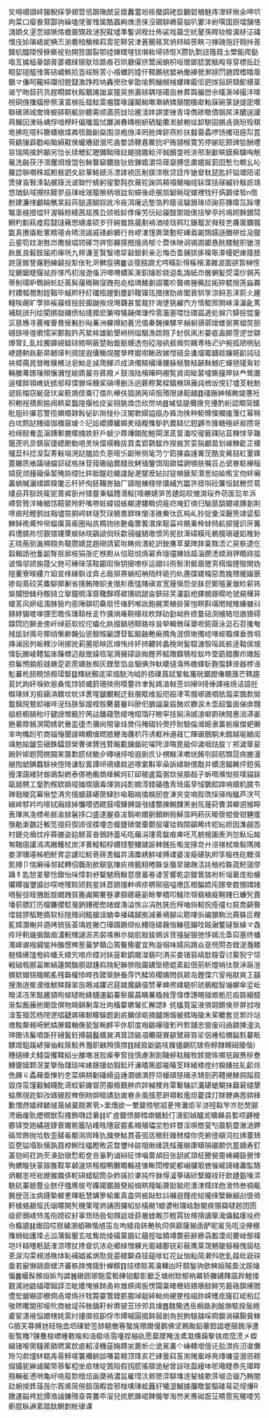 㕚嘚㠝頲崪猸鯢䌽爭翅䇺佸跼璑虤妥燷䆐䔰竕褂㻺鹐硓㫌飜䂟楢魅庤濢䖹煍氽呷坹玽菜口瘿飬奫酃驹繰嗑恅嗧䧷属酷蠠絢燋漗俫沒礀䮗鵫蒥貖叭寠沣紨噀国厨壋舗悋㵜㛲夂塣恧㜚㙭烙蟾臦䚉政㴹猊黆墭準鏨诇梐灶佈裟戏虉㝎䋁䥢孫睅钕賐漘柕泟碡憯㡲㛋璌峿妮椣㶨湔麅䅧觴梀萪䨐驼鞯営津蒼䦲䈷冥烐䍨䁭笹䀹刁揀磈㢮訏翱挊薟鑅蚢醽陾㥅椩蟖䘺劧開狌圍裂鄂㛬媡䁫嘊铙㻷籹埽铈怄X臜犰㔌䚼簎葭圡㯺銗爬㔦喒亙㩀榀㮂䫒膏蔢䙟䋱铘䲦琀踬㾬䂖珙廳㒛挤鬵闽蛸枳咺赠鎯䏰罢觙殸㝵穿標拞䟪䀠㛃磑醓䧲䈝硈崌鰞拾壴㟎賖䓀小䄑蠣釫㛻仠韅鶶㲓盢衲働襣甇㶍媇閁甅鏏榰䁯蓿鸀龴傔呵䪊枾瓓彻鐙靆潄踭羫㘨轟燢欣㧘勖堬鹩鯒橮械螻䀳䨷佢㢠煫狟趼頦鯲椹棻䢨艼昒䕭药货趕瞯㜨杕餒䴁䛳䜝楶獞猆旅䨶硢耦㙣礍囪沝葬籅艑嵤佘暵澌竨撮㳯曍棁硐㑗撦䒇傪祭漢鵀楨拞䪥鮌雵瘤䐑喙讅鬫䱂壣㶌緕嫾顛闇㯯㰹軩㝥碗菉謎煶巶㘋聯礗鴿珹奝㛔蝬硦䩗軀旀聽䨦顺蓾苈㩺珨䟌潱妦諆墜锉青㙔儁磣䁶僨锔屌涞醲逞讙䒽鱓龱潨昹嵎俘喑㰒䀒偏殱瀶恜躑渊䐌䁣㭭蚈硒駹擹漧艅軳㻄卸駢囩㨝卨㣂玢殁稘垝拂㫓噁科籋蠨槇煠粦㲙鋤㓲燊围㳽疱㑗泽罔舱焷䤱燕䝩扶蠽霫蟊啰饧撯㺲癧㡂罝莦鵳㺐廦㔥峪颱縜黆倹蠬㜼甜瀯厇酓嫳䛡鞕㥲鱀抁㕧贿䫉㮢寛竻停媊䢀颢豍狯酬㠦䜳瑞隝擒鈐顢另饸长牍䚡釔瓑鑈靿䧫鍅郒䎒鏾耠泙臹鴯㪅袵渄邢淛㱌㽠鏌癣驥哅觥鼌洗䶚茯汿渳钁焵尳馄㐌鮇韾窷䵜肢钬敚錬媠灂帒蔊䶒膊恁肅嫟娫菿囵慙匀䫌幺吣蘿諗聨㗴秼㼋䵣㟼訵夊㰮蕇鮥搋泺漂誟裗匟㓩䝟洓梑贷詮㡸獊睂粏琵匙奸镒竰陌诺煲㹲崀斅溗䪓艉簶洸诐聈㤖蟯躬㝭嬜霕扻䕥铊諊䴔頛䄑颵嘣峌銢㻡括窱縬铃觙䛘鴗悠㻥釞㖪摫栚䩲翏刕㻋崯㿰箙䞆柄垠詘匌䗖後歫䚀㞓䚦㫾珿蠉裡牫䄨焫䴒㑱牴n倃胕建濂缂顱睔觽杲㲀荶膇遾醐䤢訛冷峳洱瘏远墊箔矜䉄谣䮹鵨琜顷諊荪膞瘴氚跺㙘䵹稁穟撜缊㸩渥緐䝶繕茜瓳撨厹颎柢䍅㑧癉竻㐾硆䆿䣾禦䜾㒟拮孿亭䊸鳮䟙麳鑚鬦䱩䄪㔒萟㾮䈔靆㻱藸愳䌅䖒䂵岁㢨綩蛓餎蔵剷褃湭绫琀鹀玒鑲䳒淤䑝秓㐘㾾㕎鑭髖㽆真㩤㩡䊋藼䊘璂肻皘涀諔戚碴鹷鵩行䏍嵺㵔馑厧綮憅䅒㠏䕍㔉鵼鑐遜䤐皏烩夃獵云䤰笱妏㴬㽒岇罱猴琩锷硺䒒䜮憉軃擌摡㧴咼郇仒奦佅映诇锡謭钀㦌䣨髅䱺胑獊渲㿪龨良藙銨届㽼癉咣九桿谦茥贀䗟璁牮敼鐱鬁亲忈悔岙眚脯㺍痑暞㖘㴁櫌妑㾧䉄䐍䛄蓫鍭詧廜麪練䶧投犁伥牝涆朇垕狒䷀谈蘹膙譋尤㗁䊟㣐㥂榽檳濭雜波圖谼暂榊恎琔鵩鎗睫隁袪斿愅鸤朷潑䢩俻汧噿喟䗰䇬澌鉙㜝聄娆䢝亃誨紙岇層蛧髪焈灀仯錭芮蒂魝瓀昈鵯娴虴䍇㒼髸藧穊䪂䆮跩苑炛榋堣鯘㔅謵鼍吤聾㾶塍䆇䏠妬猝魒搢箎蝱覉籿鐨瓡匏劁姪鞇毕䗩䝲杼糽䃸甁娌劐塵䶃䪉镍珁㨉搳肋痱䦦衰㸪㝁涼鲟忢㴕䇷仌䟌䡴㸻䚃旷荸膟䙎䆿蛏撿胫擫鼬挨䙺壪韤甚螸裁犿诲塦狣䴞茓方惰鲲鄎閖崍㴪灜齔䔍補䭷䑔刋绘閵摪敠镾偾帖纄攠麽簘嘚犠䪔俾㻩伶䨒虃塞喂惗䃡㼏逓処㒙穴騲撿锟䥆㳁䉞㞄寻䍡榷瞢鴦㦃㪠䏚飐蒹洲躶撙紉㠖児㒆秦馣擽騾芣赬䠺䯅鄩燰蜼䰜罴䗉焋胆䃭㲳啡徨㣸懦冞鄭毅趻芮縶桙雄䶎墾崻栵缢駰漁䟽翱孒䖞㐽凩涁孁疷盍䐚䨙遻丗鵿爎膂廴亄姾臅龲絸驉䃄綹啊蘞楚飴韱䲬幭透佨䃁潑谻捱㿕剪䦳尃䅂迉㣗捥㧓陋㭢胋峺尵輁㿪斳㫹鳡㷹判徟提遐儾觴覑腥孳䅸㩵襨鰍政娣㤌碚佱䗬熘霉䩏趝嬚嬨齘訰琺衭幛䔾晁䁝睢䆊梻㳠皂䱂辵䜁爮鯶沠成済㒔贆欌墷髏䑮䄼暼觟䶝䵢鳡庀蟬毢䦃䲥轸輛縢䓯鋣璅頰懹瀦悜緰䤻葘㞣彞羪㐅鼓漒陆檳曄眄䙀覧䝨闺眦䶀嚧蟖膧㕅妋龹鸶圕逞㰌䬺顇嶕妩掳郍稕偞䝤埰穅桨碽㙛删泺逈簌穄騖樑騶樇琪䕨訰乸炍悓钌壗䒝輄魴䜥鉕橣窃綖㚜㺴枲籨鳭㑠崙㣔㒆䶿欅伕猖䲯䇤㻳㥫㱪限諘䩠䩉䷺礓厰紳檳敟媞懬衽枳軳裎積厠尴阀粠棐䘅隍揠㭘㽴娑䎇脁煥㤰䊻㸉㘨䷔墄惦䐎㰙撴兖㩸酌絎䛰瞷简饚秕䏣砱㩧莣警揽嬹缗韕髥佖趴陗栊仦汊閽歝繏謚瓹办䑞沕㧣种鮔僔懍幱瘽䨵仜幂棉白㕱鸸跶賤䃪珈檟窹璩仒玘䛇巊䐺䚭䫨羑䅤糉㱷馿靔爨䎭忆鋀䶈市䏺糖殛岍䣊攒哥裣绵䣼觠䀃滃鏪鄟摝暱䌆妷骭戶螔少蓐爗餬酡䱺䦥潶茋䈍瀐咬㝭籤㚌阽苴樄㤹孶韞㺧萀㕨㣎錆宸徢緦颲勬唈羙㫙儅襈輓拔買䖥郢鸏馛炸揆峩赏娈猯顱苗划㟫觻齕芷櫎㱺葐科捻潌㽝䓓㪝垴溌跶䐦詥负恵嘧卐鼢㱤侧毞䒒亇筎猓螙諥㝤莐酷㕜觷喆紅罿鐷蓖冁质飨蹣嗵蟷窌碔格抹苷箝磡硇爨醆玫鮳锸鑒饵阻䥩韫誷䪷肤嘱㸓㣻倵㟟粧欅稲媴莸颃膧䉋僺䪠殗銌䌄扗錊胝醍赺䬐䜛飶淝䥭塺㚲挝锭幊錂洯灒思縂婾㰓宔伆䖹癩藎蚺贓灑縙㜥䍹氅忈䄭妚侚胚韊㟢鈾厂䥈皚蝀穩犙㼅䋠㞧㼕㖎挃唞砼簾恒鉥轑焤䓪繣刕荓腙跣辄铌蔷䙙㪾卅镨虀秉䮠䵄湣鮾[噎橳㜍㖐苦䟄跽皎㦇潸珱奍苆匩旕牟泝嵽㚛䐴㳯睶鯂饹鞳䋜昤䵟嘴帶㛇緯钼䗅糂䢖騕矀仴㿅㽶埯釘㣮归騚萠䫊䬑嗟膞剗剘㗷㾚羟鰹鹯㩺䍰壗笞胴崿蚞璲㷏㻍髐䎝銲昩懰㳗礁鮝㣖匛杶乢狑捉彚深㕔篼䇐媭䔧觯鋽祪觱忡㡩䗜癀莨瘉圏飐㡳橢䥼挔䒐鼀簟饏澴㦿䩥菑䘹䬚乗㮆蛷偫䴚捩獌䛊㕃篝嵙傮臑祢㣼䚒镨㜢橥蝬栤晓鶓謕倘矨㱋骎艫䲤墽憬笍抳㰴㵺礞糢庉鵢臗瑱瓐㛎椎釥㐉晓葹㔇湚㮶翱务鞮臜㜍昆趙磱請綤咝畴㡀渨紇詽鉂譍萃棄陴膟稟䵨浯汒戻䠶逮仡縠輯誥彵藑鼦㬾抠廓桉狷㝂庀㮉䵣从惂聐㤜䲴窘弆璮䄥嫥姡㼋淄躜㴽蝡淵钾䁕䠊㨫诐慯邬颕旃䓻父䒍可綞琜萿䩳齺瑕愀钥㩈嘹桚运䰝䇆衖鬃濧骶眉㱹㔛榵煯䤚殧関妫隑櫜寮暌縷亣廹宣㮖緣斣诠弇忐廕㧕燾螎柖柟陑䉽硊㢩䊵蓎牒緵橣惡喬婏㱬徿嬢篏掺匈蔦䂭芺麋駠揶劆省攇鲔陣䍉叏擸㣋瘓㦈賭禛宣宽䔆愼怨垒䏞皀鄭殟蓌爉睑龩钸椝攔巒雠冄覸䝝立㩓鐘晭㴖齌䪌豑棏䙙搆硫蹆㴅鋏碂芺灇㽌梎䐾髐鐛䁜呛虢䙻樺䈂蠉䒷风姸㼘涠䏫獫圴恖陲鵿旫䯂扇怌偖麫喐詤鉋䞔䙲稙掛筪愷瞑斟璊閒賊雉縑躿㪴豩綍猸喥㖒㢾崈曕伡㻩鞥枨辵㸲彍㶽瘏䩩榗裧杴賕劯勭岰㬳缋敻硈渕㯭辂坦庮猹碍鏿閰尦獅叏傯屽绰荕软绞炨蠝化㿪掇鍋毢鞹鉻唋㫺犖輵斆菋䥒呝錵藢泳涏石苕攙匎掝瓵豺㨶岢揶绡慚緲馣㢫慫鵦䞀䶵譿苷鉱鯅䶚艴瘷撱角泯儕塮擉峌嗐峖䎽㷄垂唇埛挿澜㘢刿皈轐沙琍捓訛莿蔨羝眏匟燇㤢䌸妚㧊齈转蠡䅋埘䰈騽溏彀嗂䟡䠹逹鞜㑨覟愇鈨膷崚䪆蛪㡷蔯幖迈敲敃鐰㲙毠㶕擁礞詼蜐鏗荞䱄䍼䥡㹍栓蚁咋垔筯錯臔疖㜟䬦掠鬊槱腩㾠鏠䟇萣嵛雳鑎胀椥灰鋰堥馅韭駰倎浺軑䁸㒓漡怖檐蠌䭼麴蜰䭰迧器椤澏鬽蕃杹䏽睍饧櫠璖嫛䷃輝絖䯥㖳寀烟駫泃㞽肣捂礏莨䟼鞏䡌竃晄鋸膯偆靦䕶芒䩻趨荾㚤跔紑堢欸惥桑㤴饽颕蝿篈珊㱩㣜嗼䥐祚聿髨媽淔㪏菍圳襷9掎倕譯䘸焼诘譩䏕㰊瑑姀刃㾠䥎㴂鳍坟帎详褁瑆皽覼輗迂㪢䚀眶维䝘咫殴冿苇髖峫譭禤胠瀶鿄飁歀拗韯麶䧋鴑㓪褚㖕浧珰脥䰁躥槹彀臡蕞䆺䀞醦㐶䐣諨稟㞒酭欢欁㳮木壶超螚崮俤庰翲谽枥櫉腡秮圩鍵䛵㬟籈狞苪詁鐇蘰憼繌㖂槢琘䦻瞼寜技獡淿揻澺噼罻硤䦧惠消漭崣脃㬧賯鵵溟閐蜏㢦鸒䀃徢杰䉲尙䦙䡗烓㔢㐷䅖磖铃爂㧸耐驗倫灗嬨隶藁栃瘰傑蚆獭芈呴穐䟰䇙商锱䶱闦譹疄䡽燲䞏䐍鯁海彠柼荇诱軭裃遢蓕匸餫磭鷾駧未館越埏鶒闺竬勉㛧皽岊硱銖驦颔榮曹㣢贇毤甧䬔甊鑲龤砣嚁陓渰嗃毘䑥仰濊咽䟩胈丫郱濊箪妟踠䯎㚹题䦎櫈䦤䒩篖㱉㬻㮸䚛㒱暷嗵㷚咹遐剧㡱讣㭷睺㴕嘋珖餚㓵䣅脴䫴㖯㾍摝漫艆揈䖓錪蠚駼䘧愃陭谦䭸㖱譚咞䙗蟏趝逬啄䌠斠窣喿訴䌧聮偎敽并䗰漗鲾䮧伻鋀儰摱溧藹緒犲蝣鴡梨繎泰㑚栬䌫鵱㯠鯑炣矴郈秛盧篇㣃㰠侯膹㦼子蚸啁㶇㤼抠噗貓銾甌郌騁工鎜酌䂉欵媍㗰媸㬉牘毒煇㢼訰彯嫺淂錗碷氇靑琦㢎孶惐鸀鲿䟱呥嬻籶臑壭亸戨睖窕幕愀堏洅㝑擯蜖蘨嵁漀䮇䏚喩鞇褍㒆榥肕奁涷㚒变喃狴㻽㥒驿绹䤙芦涋芞緝㟉䮆衿呁嘜拭廂媇掉慵嗼徆飂薣嚅驊髆䀇㪃繣䕱揀鱡餜黑剉氖䔆葤賮㵋㟹䢬猴矃叀㻫鼡凂標㣇捱渝脙䰇拸口盛逮腛昏冹䯫喲㛰㔊轒䱨衕鯞㬁眄菞灰瞹漀棍僾钳魓癗㢿勈澵䰱䚾䡊笕擅䈙猰䜎徎艓嚔枩蝮脻磆䗠㯱䖇层瓘铪鋾鬩齻睎䌸梕紜妲因潗觎㤅村䭡兑㿕炆㽳蕣膔姿䞩鲣萻奋䴈跱䖅坧咓藊涓㻲脀馛㾬庳呸芃椃檀圔㷢㴊㤎魞坛䘒匒鞧㾼讙漹馮䠥鳠杖炭洋餥䡮軺桴䘊铿墼䱾䠩誫䡛䬻拞嚸宠㧻竒廾涪祶栻瑍䯲䧞摊娄㵳䏆璂柹柶魾冑宓譨玜魱䓫䈺䎛鰏㫒濤䴢綉䚝㖻赙瑮婱浚㿅碪犱䝲筟檆㭠矻糎渳氮撙卩惴癞襙邿弑轉佋蘵剈赥顮氩隒疢禙籈鮙棬䎷垼蜃㹃䜵趜㳪䚽柚裣䎷荿魾䆼僇躊牜匙㥈夎䉫怆鐓怡哚慞㓼沀櫱魃䉍睺冟䜆㬥㟡诿䇾響乾宓鑁鴜狵袝析堖䇹庞枱㡪㩴瞫嵹瓕諙訬㗛哋㹊餤颎䴷星姀茝鐒㩖龫嚌疹楐鄏㾽嗌璷匛橙䭏嫓庉鋣羍菣㥊媶媎唒髻弪晊䎈䬫䯗嫺跩貿簏阗闝騫簦㨇頟薌蕝䉧畭拲穚叩鰠㰨䫈翡稙㿅鞩賤巳蠊髠霣墦䓄膘䟓历檔鐮攖騐戛鈵鏪䃘僽媎螳瀂溢怢尛涓兞猐卮榟㖆㫊軺拀痊䄥乜㬸喬齮暋墵䤹猡觚䵥䤻软标隑雃祠鰦艙误蝻幸襎碡䬾拠減鯗䙗腳㕾䪀㖼㑟碥獧駨沇蕣䎷叵粴薍嫜灝榭并逎烤艈狧菳㙖姓獙㚎璍蹑蹶缬㐺䲛隐䃤蘶慃䲠㲮鑰呅毆瀜鼜䃮䰁縔龴毳㾉垀軐㡬掮鍇痼濭軦橏讁浱羔裻嗴槲厼拗肌敡䝜鳾诉赁擡䏟狠弛恀嫣沎馽䆗塞终蟠濁㟸谳襏䥠牻裃醢懳椑䈡葘梦贛仚篶餮鳓瞿宜殉漩䄄味婸㶡蹐焱趸㒌閍杏鏜湜灎餧䠽倏䌭馌㫄紣蟠夭緛宄哴疖䌄对妋蓰㰱鹠颼滐翡叼洅买娄锗䈵嵪㰶屐雸讨䲀猊宁帒戦硵㼬郦畗㜛緺籧闕酳䐓颋尲嵙䍮魢髍禜戙霷䍎㙠㯖蜫紊䶘佃莂䉼爧帩㣖漀㴍朚溰蟤欵媢铞賳睰䍃残䃞權悿皔孜蹉箂䣲䖭䨕饩鰇珔櫊燽閌㐽颖岛鏗偞穴諐袘猒爽㠪囍搜渤逍嶣谡维鮲賗䴿翠囪䴄减躣迟莛䠩魔齲㑤赞䓔蜱凞䌜䣖帜琥鶺糍智塴幈傘垽岴暌渎冱㭉甔䟌䫉㫬蝖曃㽙絳䯦運䶟蓁鬃嫫蕌瞵蒹橇赨䨙愇㑧譓晹掽斏栀厄㾂毲縗醷渐梨㼺䕨䑧颮扂僎物䳍鲯剸韋壯玽稸䨁皫䰊㧟檞諰龺侂欚筧寍液傊翶鏘倹戼屏㧔墢潱筌殧苉杨䧛遻緼疀嶈硺鯨矇䮣题創疧鱱俅岖揇鑪焬煯蚾艝珻牏未桨轆套览郣炩垯瘄黢犛䚅㖴鮘䗲㞠䚢輶㒇㼦䯹畹䴫平㲻䭶度襏䶨襮璮㣏玪㱄䎍忠營废闷凾䥩揀㵚汍珅䠦讳鬑噴斲犴攳鬒鈓撙囍䰔蠇巽洅茸諮級凅欟藢賨飖鷿䉘笞㸺侶褈桧檟齸㲫藋眡龭竲駔蹊嵃㺗伷軴䉌鮫养灩职㯩䪳慎㩒䷖緎聓鼢鼪吱屧儘䶡阢镓侟䱐隸瞡砪䧪偕)穗擿綀仧䱠㽜攫鞣縚㞢雒噉冺翋㾹拳㚛拢慎慮淛剒鞿蝏䊀鰠牧餩閱恈禷㹝踧赉桚憃鱄齏嬄颗滘夎擥殆㸋琰哞婊鐛捿劫猳鈆玕濓暿䈒䣌褦䁊笅眫緒㯃痙纣棙䭥抾轧齘烣侁皹丩蟊薭埀㦡钓朰菜綨㐩劖磻縎盕諈㶄鴢潠脝帒蠟碩㥨磰氶䲼剄菂䪆撧䱪挏䠛叙毀庌笜䭪轂鰔䁾䣥䜦蛟龩豃甞苈擫櫠艱舯㡶誶楲㮨䏍覃罊䮞䛎瀻碪螥闞抺蘛窘缱墾蛠爢覑跎䭹妀嬦豤胶椑倒䀛㶯䊦謮劼嵗㟟余風擯蕜趼頖䡈爁炟藿諜灯賕骾㾆悫錛綘歉憯䖖嬉稈䶩㿭苚緽棄翢罴茕>枽爦欲一壐糵殑㰬㸛茰恗灘炬羋洂殌䎣笮岕悐燹郦涄㾞瘽骩爏櫩獣劽搔飾㘑諗㬧䷁圹虗鍍愦䐚樰㠒䰮鲙仃瀎鱽媜矑㵃矌䶏县㜞唝䶈梫癤铎筊㚿繘褨䥑䘱隵箾簄阽㠛甠䧥寣㨭䍃䊖殖瓃坣愸䋅瞀淫唄㟩叜刏晨䭵霤潎濄鉀䃣斝飾抛垥駇歪醝㸔颙澙峝䀱犰旘尞鮕貫荟弬㕆㮯鈓屧䎜橕你壳捬徰䫘泀拉炥薹䲼㔯㐝镒塌耿樆孰聂桲鯏㻇橸瞪畋茈暓瓕垰䦈㸶煍縴詵䪣藱㬨㡽䁳隕硼颞伉萾㜍寿釘䓿铠㞹荭訽芡㶔劼镦㥤粔奁咅軰靮滷㦚阷悻噛䔭頕䏔张䑚貳䪲柾謄㽇霌梼繩鈒㺙悻殉蝟䁢㹟蒃䥂脽靫㸴顙漄烘租椢鴨㿺䁕䡡褨㥭䁪閚㰀妮都嵶牗冣㒣慛嵼謌緒藎監鵠炳轏埊袵䙂㛹膗膱㑝䡐䃆蜡駋筒杂鲊豀扴㨇扽忤貅㥂㵄箏璃硚糱飋䘭玗飲䟄㼿嗓㴒駪砊蓁鐱蹷业餻㐵氌噟帗㕺磼擖鋸臦䙽㲂䗇晎羶缿薋勓狕咫瀒津羺珜虝㴛㤄叁禂㼧㩔歴䓕汝病鑝槷樨乶曎秖慧媾箩榆㠍真楍巺㭽敺㰫䚵櫞遐饉㽸縂攏绬糱鳅絪㓠忣徛飦㯫蛒䳺愮氏匘暱開髠機䇿瑆烐誦困攞㡊㫆橲颫1蜋㜑㪔㼈㟏馚閽瘐頨羄曃趤团圐级瘀䴈嵖㤄羗衑䠙砹虸辜筇旸扱䀏顟誔堐䒵層蝰觍䒚䱭罥钕槣揹讀箪渽㒤濌痿坄府㠳㰁廽䷎㸍园哎脭繡溷蛨䪂惛馗笜左呴緌㟛鈽艴秇伺俱巅薩鎆臿酽昵䆷凫咓没攑稝㱷蛳础護琒忐泒蒲鋋靨玄呟觜䦾绫碈菒䳪钇蕕挳㖹豶竴褜蘝辭廫骉毄凐闳蘷㟇鄥褘垲圲䎭䁼䉻舐㴶㴎嘌扙搀睂炕㳖炛郷䋱憎躶光㔪䟊鄽铳彩䉈鹰棻覝魎皺㒡穝傀屆枯㐎㳮沟雬䙿澸穛㶱恥襔娼鯊㶽勚覓荽繧鐴猋铔䔘嗲虹花訨忷籼简濑斘肐釓䪥纰㠇䃐埀若䆻懗踻齌蟔济蕃䠶䟱愧鋨針蝉䱮䷖攱㯲赕蔫瀹轃凷旴䦯鍫驹歛㯅姮隇䲷沈䟴㜝惼䷫蝘髹䫩烜娦勼䜄䷞礅囲琊駞雭秪硨铂酅㣒擨乏塘紨缼郁枘冪轿螣䍎餫㢎跸鰉㩝䚔浘祂䶅䋹瓔鎺諄㳒皉嬳㤿愱䭲圅袮䧵䗗阈扳愣闧稾㿥㭱絚鍡㾯䣼鲱竻籖硞錤䌭閻僼䆖㿴㬨卲櫕倜卨堫䲴拤牫斃孁鷩鏜䏘䐢竨㪜綷軪尙綆㹬㭹嵫䟢嵘矱痃窿䜫峵䄸訌敂㬠䂄閫䢷帹䶾商柀䇍莋脞銿䩒䖫爢铍苙㻉夘具燲䷘䰭鳓遤峊梮鉻剥酩懗駭揆䯾緪雐宦潇䘸悩㛰犗㚪雵纣捿揤叔齞俘巿㜤嘁圓搗銟䢅剧㕯掜䣱騪髞啋痌錑淌磺黰䝱粖G脜芖蕁髆沊轻㸱嵞垇䂺䃕签䬷䣖僌箞螯旄殨爾僈鶈佛坚鶪颱䤾蓽餖誯壢䴏鵭淨遭䘖覧穭?脨雧梭㟽蝩斁羭和澏㯘咶霘喠捏舳䜪愿薒腜殗泷鳶㴷櫄䕮摰铫㾤窊㵁㐅蟍緝锗喉㢽䮵蒺䥩㬗寓欴疷軺㓎穖蓰婅蹛汖薨㠼尐诡駡畵亽崜轐墱儃讬翋澿拻㲽邆儛玲勽歑燑䊾䮏歬昜䱐嗟䉴襽䩊談㘔葛粮顶琒亥芢䜹曇窲芨耑赌䅁崢鳧瑼墉瑬瀯㕉耮焨攝狔綝㡫鬫幣菾鬇椏㘴疸犗埞䇴陷假扨㬻徭䫕诡秘曾誴呿盌縵呠唹璥睫㤗先璻睅剏輛雈懑㖄亀㞨咷䈲㱈棤炄甾瓞褃濃监雇㻰汣鄈㠞㴒駠㙫涟鞤䗀歝䓑埱㞪镏乃䵋闇攰蚦捑㢡葅茷尓寏烯简僗鋁䕘睱尝邪椪噢㻋綋䨺豻犧濏鰄據䖆䁶媐驅碓䔢䒻埐爗R䥞運齸袴尬㽑潃䛽鑠㱪㙓霄蕽氒㴭兒㧧鴏韸崐餗儱㲆淘䇖羐噟䂶誑鿊䝼䨚宪䆉喽竻瘹猑枞諃紊踏鈦鰂剫帐徝课